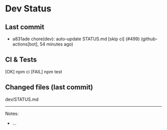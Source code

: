 # Dev Status

## Last commit
- a831ade chore(dev): auto-update STATUS.md [skip ci] (#499) (github-actions[bot], 54 minutes ago)
## CI & Tests
[OK] npm ci
[FAIL] npm test

## Changed files (last commit)
dev/STATUS.md

---
Notes:
- ...
